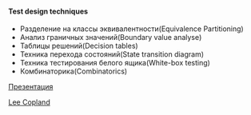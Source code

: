 #### Test design techniques


- Разделение на классы эквивалентности(Equivalence Partitioning)
- Анализ граничных значений(Boundary value analyse)
- Таблицы решений(Decision tables)
- Техника перехода состояний(State transition diagram)
- Техника тестирования белого ящика(White-box testing)
- Комбинаторика(Combinatorics)


[Презентация](https://docs.google.com/presentation/d/154gW-Dqh-I6nthbJirNqk_Qn0vckfVm_/edit?usp=sharing&ouid=116447005932578256378&rtpof=true&sd=true)


[Lee Copland](https://drive.google.com/file/d/14cbhRuthWSH-0ytsNCliZ7Xx1KrEdo-b/view?usp=sharing)









